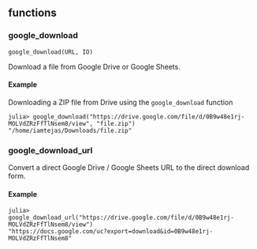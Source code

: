 ## functions

### google_download

`google_download(URL, IO)`

Download a file from Google Drive or Google Sheets.

#### Example

Downloading a ZIP file from Drive using the `google_download` function
```
julia> google_download("https://drive.google.com/file/d/0B9w48e1rj-MOLVdZRzFfTlNsem8/view", "file.zip")
"/home/iamtejas/Downloads/file.zip"
```

### google_download_url

Convert a direct Google Drive / Google Sheets URL to the direct download form.

#### Example

```
julia> google_download_url("https://drive.google.com/file/d/0B9w48e1rj-MOLVdZRzFfTlNsem8/view")
"https://docs.google.com/uc?export=download&id=0B9w48e1rj-MOLVdZRzFfTlNsem8"
```
